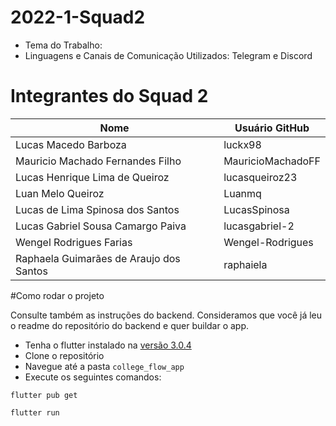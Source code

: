 # 2022-1-Squad2

- Tema do Trabalho:
- Linguagens e Canais de Comunicação Utilizados: Telegram e Discord

# Integrantes do Squad 2

| Nome                                    | Usuário GitHub    |
| --------------------------------------- | ----------------- |
| Lucas Macedo Barboza                    | luckx98           |
| Mauricio Machado Fernandes Filho        | MauricioMachadoFF |
| Lucas Henrique Lima de Queiroz          | lucasqueiroz23    |
| Luan Melo Queiroz                       | Luanmq            |
| Lucas de Lima Spinosa dos Santos        | LucasSpinosa      |
| Lucas Gabriel Sousa Camargo Paiva       | lucasgabriel-2    |
| Wengel Rodrigues Farias                 | Wengel-Rodrigues  |
| Raphaela Guimarães de Araujo dos Santos | raphaiela         |


#Como rodar o projeto

Consulte também as instruções do backend. Consideramos que você já leu o readme do repositório do backend e quer buildar o app.

- Tenha o flutter instalado na [versão 3.0.4](https://docs.flutter.dev/development/tools/sdk/releases)
- Clone o repositório
- Navegue até a pasta ```college_flow_app```
- Execute os seguintes comandos:

```flutter pub get```

```flutter run```
